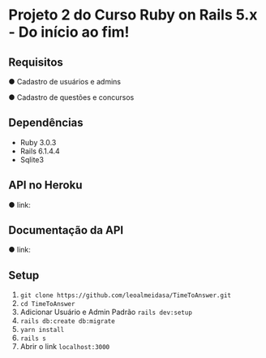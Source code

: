 # Projeto 2 do Curso Ruby on Rails 5.x - Do início ao fim!

## Requisitos
● Cadastro de usuários e admins

● Cadastro de questões e concursos

## Dependências

- Ruby 3.0.3
- Rails 6.1.4.4
- Sqlite3

## API no Heroku
● link:

## Documentação da API
● link: 

## Setup

1. `git clone https://github.com/leoalmeidasa/TimeToAnswer.git`
2. `cd TimeToAnswer`
3.  Adicionar Usuário e Admin Padrão `rails dev:setup` 
4. `rails db:create db:migrate`
5. `yarn install`
6. `rails s`
7. Abrir o link `localhost:3000`
